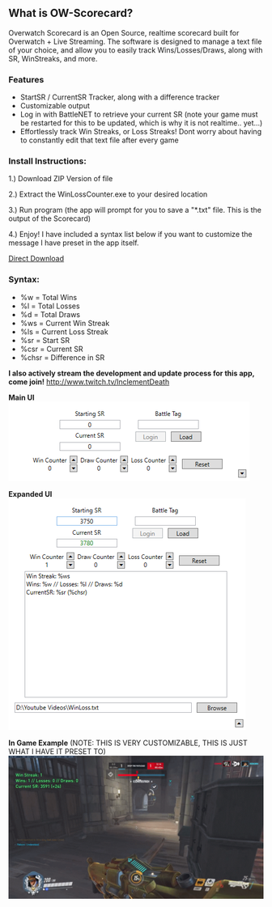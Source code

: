 
## What is OW-Scorecard?
Overwatch Scorecard is an Open Source, realtime scorecard built for Overwatch + Live Streaming. The software is designed to manage a text file of your choice, and allow you to easily track Wins/Losses/Draws, along with SR, WinStreaks, and more.

### Features
* StartSR / CurrentSR Tracker, along with a difference tracker
* Customizable output
* Log in with BattleNET to retrieve your current SR (note your game must be restarted for this to be updated, which is why it is not realtime.. yet...)
* Effortlessly track Win Streaks, or Loss Streaks! Dont worry about having to constantly edit that text file after every game

### Install Instructions:
<p>1.) Download ZIP Version of file</p>
<p>2.) Extract the WinLossCounter.exe to your desired location</p>
<p>3.) Run program (the app will prompt for you to save a "*.txt" file. This is the output of the Scorecard)</p>
<p>4.) Enjoy! I have included a syntax list below if you want to customize the message I have preset in the app itself.</p>

[Direct Download](https://www.dropbox.com/s/2bxhn7doyyv8uap/WinLossCounter.zip?dl=1)


### Syntax:
* %w = Total Wins
* %l = Total Losses
* %d = Total Draws
* %ws = Current Win Streak
* %ls = Current Loss Streak
* %sr = Start SR 
* %csr = Current SR
* %chsr = Difference in SR

**I also actively stream the development and update process for this app, come join!**
http://www.twitch.tv/InclementDeath


**Main UI**
![Example Image](/Examples/image1.PNG)

**Expanded UI**
![Example Image2](/Examples/image2.PNG)

**In Game Example** (NOTE: THIS IS VERY CUSTOMIZABLE, THIS IS JUST WHAT I HAVE IT PRESET TO)
![Example Image3](/Examples/image3.png)
